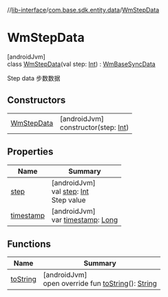 //[lib-interface](../../../index.md)/[com.base.sdk.entity.data](../index.md)/[WmStepData](index.md)

# WmStepData

[androidJvm]\
class [WmStepData](index.md)(val step: [Int](https://kotlinlang.org/api/latest/jvm/stdlib/kotlin/-int/index.html)) : [WmBaseSyncData](../-wm-base-sync-data/index.md)

Step data 步数数据

## Constructors

| | |
|---|---|
| [WmStepData](-wm-step-data.md) | [androidJvm]<br>constructor(step: [Int](https://kotlinlang.org/api/latest/jvm/stdlib/kotlin/-int/index.html)) |

## Properties

| Name | Summary |
|---|---|
| [step](step.md) | [androidJvm]<br>val [step](step.md): [Int](https://kotlinlang.org/api/latest/jvm/stdlib/kotlin/-int/index.html)<br>Step value |
| [timestamp](../-wm-base-sync-data/timestamp.md) | [androidJvm]<br>var [timestamp](../-wm-base-sync-data/timestamp.md): [Long](https://kotlinlang.org/api/latest/jvm/stdlib/kotlin/-long/index.html) |

## Functions

| Name | Summary |
|---|---|
| [toString](to-string.md) | [androidJvm]<br>open override fun [toString](to-string.md)(): [String](https://kotlinlang.org/api/latest/jvm/stdlib/kotlin/-string/index.html) |

